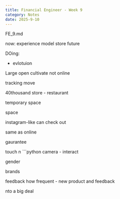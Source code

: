 ```yaml
---
title: Financial Engineer - Week 9
category: Notes
date: 2025-9-10 
---
```


FE_9.md

now: experience model store future

DOing:

- evlotuion 

Large open cultivate not online 

tracking move

40thousand store - restaurant 

temporary space 

space 

instagram-like can check out 

same as online 

gaurantee 

touch n ```python
camera - interact 

gender 

brands 

feedback how frequent - new product and feedback 

nto a big deal 


```